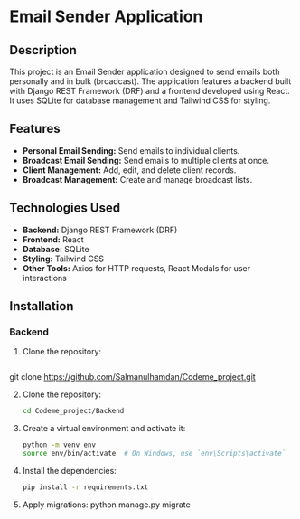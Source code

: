 # Email Sender Application

## Description

This project is an Email Sender application designed to send emails both personally and in bulk (broadcast). The application features a backend built with Django REST Framework (DRF) and a frontend developed using React. It uses SQLite for database management and Tailwind CSS for styling.

## Features

- **Personal Email Sending:** Send emails to individual clients.
- **Broadcast Email Sending:** Send emails to multiple clients at once.
- **Client Management:** Add, edit, and delete client records.
- **Broadcast Management:** Create and manage broadcast lists.

## Technologies Used

- **Backend:** Django REST Framework (DRF)
- **Frontend:** React
- **Database:** SQLite
- **Styling:** Tailwind CSS
- **Other Tools:** Axios for HTTP requests, React Modals for user interactions

## Installation

### Backend

1. Clone the repository:

   ```bash
git clone https://github.com/Salmanulhamdan/Codeme_project.git

2. Clone the repository:

   ```bash
   cd Codeme_project/Backend

3. Create a virtual environment and activate it:

   ```bash
   python -m venv env
   source env/bin/activate  # On Windows, use `env\Scripts\activate`

4. Install the dependencies:
    ```bash
    pip install -r requirements.txt

5. Apply migrations:
    python manage.py migrate
